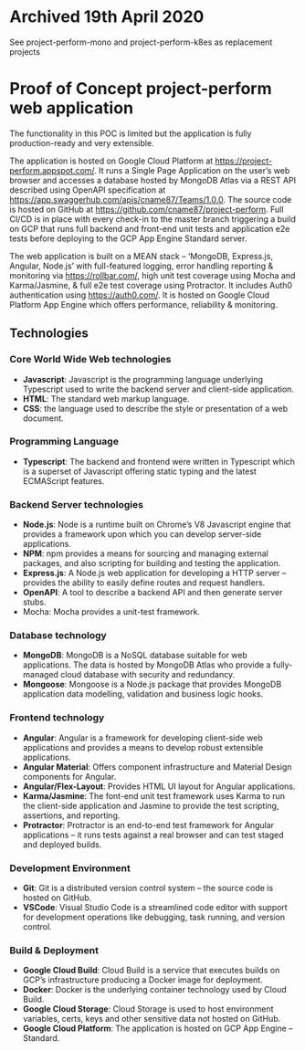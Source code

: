 # Archived 19th April 2020
See project-perform-mono and project-perform-k8es as replacement projects


# Proof of Concept project-perform web application

The functionality in this POC is limited but the application is fully production-ready and very extensible.

The application is hosted on Google Cloud Platform at <https://project-perform.appspot.com/>.  It runs a Single Page Application on the user’s web browser and accesses a database hosted by MongoDB Atlas via a REST API described using OpenAPI specification at <https://app.swaggerhub.com/apis/cname87/Teams/1.0.0>.  The source code is hosted on GitHub at <https://github.com/cname87/project-perform>. Full CI/CD is in place with every check-in to the master branch triggering a build on GCP that runs full backend and front-end unit tests and application e2e tests before deploying to the GCP App Engine Standard server.

The web application is built on a MEAN stack – ‘MongoDB, Express.js, Angular, Node.js’ with full-featured logging, error handling reporting & monitoring via <https://rollbar.com/>, high unit test coverage using Mocha and Karma/Jasmine, & full e2e test coverage using Protractor.  It includes Auth0 authentication using <https://auth0.com/>. It is hosted on Google Cloud Platform App Engine which offers performance, reliability & monitoring.

## Technologies

### Core World Wide Web technologies

* **Javascript**:  Javascript is the programming language underlying Typescript used to write the backend server and client-side application.
* **HTML**: The standard web markup language.
* **CSS**: the language used to describe the style or presentation of a web document.

### Programming Language

* **Typescript**: The backend and frontend were written in Typescript which is a superset of Javascript offering static typing and the latest ECMAScript features.

### Backend Server technologies

* **Node.js**: Node is a runtime built on Chrome’s V8 Javascript engine that provides a framework upon which you can develop server-side applications.
* **NPM**:  npm provides a means for sourcing and managing external packages, and also scripting for building and testing the application.
* **Express.js**: A Node.js web application for developing a HTTP server – provides the ability to easily define routes and request handlers.
* **OpenAPI**: A tool to describe a backend API and then generate server stubs.
* Mocha: Mocha provides a unit-test framework.

### Database technology

* **MongoDB**: MongoDB is a NoSQL database suitable for web applications.  The data is hosted by MongoDB Atlas who provide a fully-managed cloud database with security and redundancy.
* **Mongoose**: Mongoose is a Node.js package that provides MongoDB application data modelling, validation and business logic hooks.

### Frontend technology

* **Angular**:  Angular is a framework for developing client-side web applications and provides a means to develop robust extensible applications.
* **Angular Material**: Offers component infrastructure and Material Design components for Angular.
* **Angular/Flex-Layout**: Provides HTML UI layout for Angular applications.
* **Karma/Jasmine**: The font-end unit test framework uses Karma to run the client-side application and Jasmine to provide the test scripting, assertions, and reporting.
* **Protractor**: Protractor is an end-to-end test framework for Angular applications – it runs tests against a real browser and can test staged and deployed builds.

### Development Environment

* **Git**: Git is a distributed version control system – the source code is hosted on GitHub.
* **VSCode**: Visual Studio Code is a streamlined code editor with support for development operations like debugging, task running, and version control.

### Build & Deployment

* **Google Cloud Build**: Cloud Build is a service that executes builds on GCP’s infrastructure producing a Docker image for deployment.
* **Docker**: Docker is the underlying container technology used by Cloud Build.
* **Google Cloud Storage**: Cloud Storage is used to host environment variables, certs, keys and other sensitive data not hosted on GitHub.
* **Google Cloud Platform**: The application is hosted on GCP App Engine – Standard.
